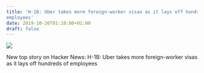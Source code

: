 ```yaml
---
title: 'H-1B: Uber takes more foreign-worker visas as it lays off hundreds of
employees'
date: 2019-10-26T01:10:00+01:00
draft: false
---
```


![](https://ifttt.com/images/no_image_card.png)  

New top story on Hacker News: H-1B: Uber takes more foreign-worker visas as it lays off hundreds of employees